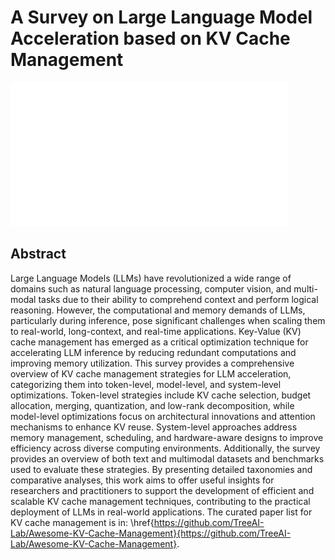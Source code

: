 # A Survey on Large Language Model Acceleration based on KV Cache Management

![](../../blank.jpg)

## Abstract

Large Language Models (LLMs) have revolutionized a wide range of domains such
as natural language processing, computer vision, and multi-modal tasks due to
their ability to comprehend context and perform logical reasoning. However, the
computational and memory demands of LLMs, particularly during inference, pose
significant challenges when scaling them to real-world, long-context, and
real-time applications. Key-Value (KV) cache management has emerged as a
critical optimization technique for accelerating LLM inference by reducing
redundant computations and improving memory utilization. This survey provides a
comprehensive overview of KV cache management strategies for LLM acceleration,
categorizing them into token-level, model-level, and system-level
optimizations. Token-level strategies include KV cache selection, budget
allocation, merging, quantization, and low-rank decomposition, while
model-level optimizations focus on architectural innovations and attention
mechanisms to enhance KV reuse. System-level approaches address memory
management, scheduling, and hardware-aware designs to improve efficiency across
diverse computing environments. Additionally, the survey provides an overview
of both text and multimodal datasets and benchmarks used to evaluate these
strategies. By presenting detailed taxonomies and comparative analyses, this
work aims to offer useful insights for researchers and practitioners to support
the development of efficient and scalable KV cache management techniques,
contributing to the practical deployment of LLMs in real-world applications.
The curated paper list for KV cache management is in:
\href{https://github.com/TreeAI-Lab/Awesome-KV-Cache-Management}{https://github.com/TreeAI-Lab/Awesome-KV-Cache-Management}.
